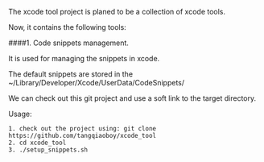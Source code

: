 The xcode tool project is planed to be a collection of xcode tools.

Now, it contains the following tools:

####1. Code snippets management.

It is used for managing the snippets in xcode.

The default snippets are stored in the ~/Library/Developer/Xcode/UserData/CodeSnippets/

We can check out this git project and use a soft link to the target directory.

Usage:

	1. check out the project using: git clone https://github.com/tangqiaoboy/xcode_tool
	2. cd xcode_tool
	3. ./setup_snippets.sh

